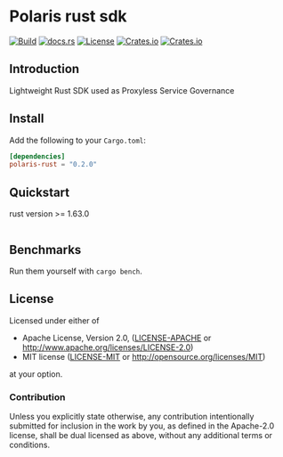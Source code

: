 # Polaris rust sdk

[![Build](https://github.com/polaris-contrib/polaris-rust/workflows/Build/badge.svg)](https://github.com/polarismesh/polaris-rust/actions?query=workflow%3ABuild)
[![docs.rs](https://docs.rs/polaris-rust/badge.svg)](https://docs.rs/polaris-rust/)
[![License](https://img.shields.io/crates/l/polaris-rust)](LICENSE)
[![Crates.io](https://img.shields.io/crates/v/polaris-rust)](https://crates.io/crates/polaris-rust)
[![Crates.io](https://img.shields.io/crates/d/polaris-rust)](https://crates.io/crates/polaris-rust)

## Introduction

Lightweight Rust SDK used as Proxyless Service Governance

## Install

Add the following to your `Cargo.toml`:

```toml 
[dependencies]
polaris-rust = "0.2.0"
```

## Quickstart

rust version >= 1.63.0

```rust

```

## Benchmarks

Run them yourself with `cargo bench`.

## License

Licensed under either of

* Apache License, Version 2.0, ([LICENSE-APACHE](LICENSE-APACHE) or http://www.apache.org/licenses/LICENSE-2.0)
* MIT license ([LICENSE-MIT](LICENSE-MIT) or http://opensource.org/licenses/MIT)

at your option.

### Contribution

Unless you explicitly state otherwise, any contribution intentionally submitted for inclusion in the work by you, as defined in the Apache-2.0 license, shall be dual licensed as above, without any additional terms or conditions.
